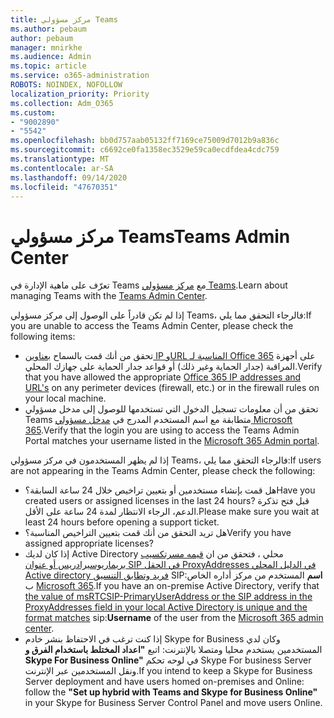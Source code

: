 ```yaml
---
title: مركز مسؤولي Teams
ms.author: pebaum
author: pebaum
manager: mnirkhe
ms.audience: Admin
ms.topic: article
ms.service: o365-administration
ROBOTS: NOINDEX, NOFOLLOW
localization_priority: Priority
ms.collection: Adm_O365
ms.custom:
- "9002890"
- "5542"
ms.openlocfilehash: bb0d757aab05132ff7169ce75009d7012b9a836c
ms.sourcegitcommit: c6692ce0fa1358ec3529e59ca0ecdfdea4cdc759
ms.translationtype: MT
ms.contentlocale: ar-SA
ms.lasthandoff: 09/14/2020
ms.locfileid: "47670351"
---
```

# <a name="teams-admin-center"></a><span data-ttu-id="bfa52-102">مركز مسؤولي Teams</span><span class="sxs-lookup"><span data-stu-id="bfa52-102">Teams Admin Center</span></span>

<span data-ttu-id="bfa52-103">تعرّف على ماهية الإدارة في Teams مع [مركز مسؤولي Teams](https://docs.microsoft.com/microsoftteams/manage-teams-skypeforbusiness-admin-center).</span><span class="sxs-lookup"><span data-stu-id="bfa52-103">Learn about managing Teams with the [Teams Admin Center](https://docs.microsoft.com/microsoftteams/manage-teams-skypeforbusiness-admin-center).</span></span>

<span data-ttu-id="bfa52-104">إذا لم تكن قادراً على الوصول إلى مركز مسؤولي Teams، فالرجاء التحقق مما يلي:</span><span class="sxs-lookup"><span data-stu-id="bfa52-104">If you are unable to access the Teams Admin Center, please check the following items:</span></span>

- <span data-ttu-id="bfa52-105">تحقق من أنك قمت بالسماح [بعناوين IP وURL المناسبة لـ Office 365](https://docs.microsoft.com/Office365/Enterprise/office-365-ip-web-service) على أجهزة المراقبة (جدار الحماية وغير ذلك) أو قواعد جدار الحماية على جهازك المحلي.</span><span class="sxs-lookup"><span data-stu-id="bfa52-105">Verify that you have allowed the appropriate [Office 365 IP addresses and URL's](https://docs.microsoft.com/Office365/Enterprise/office-365-ip-web-service) on any perimeter devices (firewall, etc.) or in the firewall rules on your local machine.</span></span>
- <span data-ttu-id="bfa52-106">تحقق من أن معلومات تسجيل الدخول التي تستخدمها للوصول إلى مدخل مسؤولي Teams متطابقة مع اسم المستخدم المدرج في [مدخل مسؤولي Microsoft 365](https://admin.microsoft.com/Adminportal/Home?source=applauncher#/users).</span><span class="sxs-lookup"><span data-stu-id="bfa52-106">Verify that the login you are using to access the Teams Admin Portal matches your username listed in the [Microsoft 365 Admin portal](https://admin.microsoft.com/Adminportal/Home?source=applauncher#/users).</span></span>

<span data-ttu-id="bfa52-107">إذا لم يظهر المستخدمون في مركز مسؤولي Teams، فالرجاء التحقق مما يلي:</span><span class="sxs-lookup"><span data-stu-id="bfa52-107">If users are not appearing in the Teams Admin Center, please check the following:</span></span>

- <span data-ttu-id="bfa52-108">هل قمت بإنشاء مستخدمين أو بتعيين تراخيص خلال 24 ساعة السابقة؟</span><span class="sxs-lookup"><span data-stu-id="bfa52-108">Have you created users or assigned licenses in the last 24 hours?</span></span> <span data-ttu-id="bfa52-109">قبل فتح تذكرة الدعم، الرجاء الانتظار لمدة 24 ساعة على الأقل.</span><span class="sxs-lookup"><span data-stu-id="bfa52-109">Please make sure you wait at least 24 hours before opening a support ticket.</span></span>
- <span data-ttu-id="bfa52-110">هل تريد التحقق من أنك قمت بتعيين التراخيص المناسبة؟</span><span class="sxs-lookup"><span data-stu-id="bfa52-110">Verify you have assigned appropriate licenses?</span></span>
- <span data-ttu-id="bfa52-111">إذا كان لديك Active Directory محلي ، فتحقق من ان [قيمه مسرتكسيب بريماريوسيرادريس أو عنوان SIP في الحقل ProxyAddresses في الدليل المحلي Active directory فريد وتطابق التنسيق](https://docs.microsoft.com/skypeforbusiness/troubleshoot/online-configuration/msrtcsip-primaryuseraddress-proxyaddaddress) SIP:**اسم** المستخدم من مركز أداره الخاص ب [Microsoft 365](https://admin.microsoft.com/Adminportal/Home?source=applauncher#/users).</span><span class="sxs-lookup"><span data-stu-id="bfa52-111">If you have an on-premise Active Directory, verify that [the value of msRTCSIP-PrimaryUserAddress or the SIP address in the ProxyAddresses field in your local Active Directory is unique and the format matches](https://docs.microsoft.com/skypeforbusiness/troubleshoot/online-configuration/msrtcsip-primaryuseraddress-proxyaddaddress) sip:**Username** of the user from the [Microsoft 365 admin center](https://admin.microsoft.com/Adminportal/Home?source=applauncher#/users).</span></span>
- <span data-ttu-id="bfa52-112">إذا كنت ترغب في الاحتفاظ بنشر خادم Skype for Business وكان لدي المستخدمين يستخدم محليا ومتصلا بالإنترنت: اتبع **"اعداد المختلط باستخدام الفرق و Skype For Business Online"** في لوحه تحكم Skype For business Server ونقل المستخدمين عبر الإنترنت.</span><span class="sxs-lookup"><span data-stu-id="bfa52-112">If you intend to keep a Skype for Business Server deployment and have users homed on-premises and Online: follow the **"Set up hybrid with Teams and Skype for Business Online"** in your Skype for Business Server Control Panel and move users Online.</span></span>
